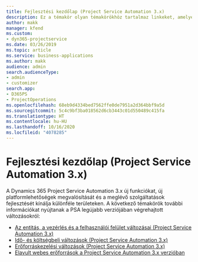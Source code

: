 ```yaml
---
title: Fejlesztési kezdőlap (Project Service Automation 3.x)
description: Ez a témakör olyan témakörökhöz tartalmaz linkeket, amelyek a Dynamics 365 Project Service Automation (PSA) 3.x verzió fejlesztéseiről nyújtanak információkat.
author: makk
manager: kfend
ms.custom:
- dyn365-projectservice
ms.date: 03/26/2019
ms.topic: article
ms.service: business-applications
ms.author: makk
audience: admin
search.audienceType:
- admin
- customizer
search.app:
- D365PS
- ProjectOperations
ms.openlocfilehash: 68eb9d4334bed7562ffe0de7951a2d364bbf9a5d
ms.sourcegitcommit: 5c4c9bf3ba018562d6cb3443c01d550489c415fa
ms.translationtype: HT
ms.contentlocale: hu-HU
ms.lasthandoff: 10/16/2020
ms.locfileid: "4078285"
---
```

# <a name="development-home-page-project-service-automation-3x"></a>Fejlesztési kezdőlap (Project Service Automation 3.x)

A Dynamics 365 Project Service Automation 3.x új funkciókat, új platformlehetőségek megvalósítását és a meglévő szolgáltatások fejlesztését kínálja különféle területeken. A következő témakörök további információkat nyújtanak a PSA legújabb verziójában végrehajtott változásokról:

- [Az entitás, a vezérlés és a felhasználói felület változásai (Project Service Automation 3.x)](../developer-guides/entity-changes-v3.x.md)
- [Idő- és költségbeli változások (Project Service Automation 3.x)](../developer-guides/time-expense-changes-v3.x.md)
- [Erőforráskezelési változások (Project Service Automation 3.x)](../developer-guides/resource-management-changes-v3.x.md)
- [Elavult webes erőforrások a Project Service Automation 3.x verzióban](../developer-guides/web-resources-deprecated-v3.x.md)
